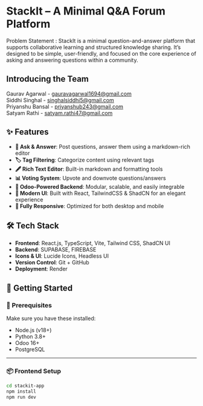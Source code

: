 # StackIt – A Minimal Q&A Forum Platform
Problem Statement : StackIt is a minimal question-and-answer platform that supports collaborative learning and structured knowledge sharing. It’s designed to be simple, user-friendly, and focused on the core experience of asking and answering questions within a community. 

## Introducing the Team
Gaurav Agarwal - gauravagarwal1694@gmail.com  
Siddhi Singhal - singhalsiddhi5@gmail.com  
Priyanshu Bansal - priyanshub243@gmail.com  
Satyam Rathi - satyam.rathi47@gmail.com  

## ✨ Features

- **📄 Ask & Answer**: Post questions, answer them using a markdown-rich editor
- **🏷 Tag Filtering**: Categorize content using relevant tags
- **🖋 Rich Text Editor**: Built-in markdown and formatting tools
- **📊 Voting System**: Upvote and downvote questions/answers
- **🧩 Odoo-Powered Backend**: Modular, scalable, and easily integrable
- **🎨 Modern UI**: Built with React, TailwindCSS & ShadCN for an elegant experience
- **📱 Fully Responsive**: Optimized for both desktop and mobile


## 🛠 Tech Stack

- **Frontend**: React.js, TypeScript, Vite, Tailwind CSS, ShadCN UI
- **Backend**: SUPABASE, FIREBASE
- **Icons & UI**: Lucide Icons, Headless UI
- **Version Control**: Git + GitHub
- **Deployment**: Render


## 🚀 Getting Started

### 🔧 Prerequisites
Make sure you have these installed:
- Node.js (v18+)
- Python 3.8+
- Odoo 16+
- PostgreSQL

---

### 📦 Frontend Setup

```bash
cd stackit-app
npm install
npm run dev
```